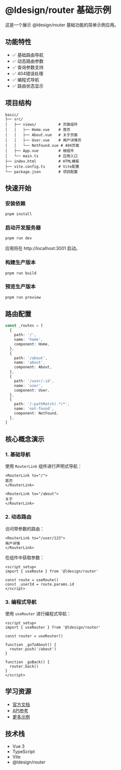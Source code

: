 # @ldesign/router 基础示例

这是一个展示 @ldesign/router 基础功能的简单示例应用。

## 功能特性

- ✅ 基础路由导航
- ✅ 动态路由参数
- ✅ 查询参数支持
- ✅ 404错误处理
- ✅ 编程式导航
- ✅ 路由状态显示

## 项目结构

```
basic/
├── src/
│   ├── views/          # 页面组件
│   │   ├── Home.vue    # 首页
│   │   ├── About.vue   # 关于页面
│   │   ├── User.vue    # 用户详情页
│   │   └── NotFound.vue # 404页面
│   ├── App.vue         # 根组件
│   └── main.ts         # 应用入口
├── index.html          # HTML模板
├── vite.config.ts      # Vite配置
└── package.json        # 项目配置
```

## 快速开始

### 安装依赖

```bash
pnpm install
```

### 启动开发服务器

```bash
pnpm run dev
```

应用将在 http://localhost:3001 启动。

### 构建生产版本

```bash
pnpm run build
```

### 预览生产版本

```bash
pnpm run preview
```

## 路由配置

```typescript
const _routes = [
  {
    path: '/',
    name: 'home',
    component: Home,
  },
  {
    path: '/about',
    name: 'about',
    component: About,
  },
  {
    path: '/user/:id',
    name: 'user',
    component: User,
  },
  {
    path: '/:pathMatch(.*)*',
    name: 'not-found',
    component: NotFound,
  },
]
```

## 核心概念演示

### 1. 基础导航

使用 `RouterLink` 组件进行声明式导航：

```vue
<RouterLink to="/">
首页
</RouterLink>

<RouterLink to="/about">
关于
</RouterLink>
```

### 2. 动态路由

访问带参数的路由：

```vue
<RouterLink to="/user/123">
用户详情
</RouterLink>
```

在组件中获取参数：

```vue
<script setup>
import { useRoute } from '@ldesign/router'

const route = useRoute()
const _userId = route.params.id
</script>
```

### 3. 编程式导航

使用 `useRouter` 进行编程式导航：

```vue
<script setup>
import { useRouter } from '@ldesign/router'

const router = useRouter()

function _goToAbout() {
  router.push('/about')
}

function _goBack() {
  router.back()
}
</script>
```

## 学习资源

- [官方文档](../../docs)
- [API参考](../../docs/api)
- [更多示例](../)

## 技术栈

- Vue 3
- TypeScript
- Vite
- @ldesign/router
